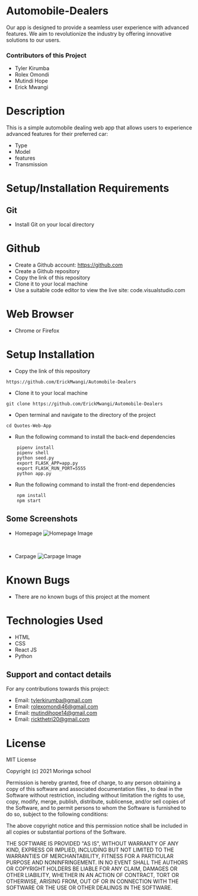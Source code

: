 # Automobile-Dealers
Our app is designed to provide a seamless user experience with advanced features. We aim to revolutionize the industry by offering innovative solutions to our users.

### Contributors of this Project
* Tyler Kirumba 
* Rolex Omondi
* Mutindi Hope
* Erick Mwangi

# Description
This is a simple automobile dealing web app that allows users to experience advanced features for their preferred car:
* Type
* Model
* features
* Transmission

# Setup/Installation Requirements
## Git
* Install Git on your local directory
# Github
* Create a Github account: https://github.com
* Create a Github repository
* Copy the link of this repository
* Clone it to your local machine
* Use a suitable code editor to view the live site: code.visualstudio.com
# Web Browser
* Chrome or Firefox
# Setup Installation
* Copy the link of this repository
```
https://github.com/ErickMwangi/Automobile-Dealers
```
* Clone it to your local machine
```
git clone https://github.com/ErickMwangi/Automobile-Dealers
```
* Open terminal and navigate to the directory of the project
```
cd Quotes-Web-App
```
* Run the following command to install the back-end dependencies
```
    pipenv install
    pipenv shell
    python seed.py
    export FLASK_APP=app.py
    export FLASK_RUN_PORT=5555
    python app.py

```
* Run the following command to install the front-end dependencies
```
    npm install
    npm start

```
## Some Screenshots
* Homepage
![Homepage Image](client/build/images/homepage.png)
<br />

* Carpage
![Carpage Image](client/build/images/carpage.png)

# Known Bugs
* There are no known bugs of this project at the moment
# Technologies Used
* HTML
* CSS
* React JS
* Python
## Support and contact details
For any contributions towards this project:
* Email: tylerkirumba@gmail.com
* Email: rolexomondi46@gmail.com
* Email: mutindihope14@gmail.com
* Email: rickthetri20@gmail.com
# License
MIT License

Copyright (c) 2021 Moringa school

Permission is hereby granted, free of charge, to any person obtaining a copy of this software and associated documentation files , to deal in the Software without restriction, including without limitation the rights to use, copy, modify, merge, publish, distribute, sublicense, and/or sell copies of the Software, and to permit persons to whom the Software is furnished to do so, subject to the following conditions:

The above copyright notice and this permission notice shall be included in all copies or substantial portions of the Software.

THE SOFTWARE IS PROVIDED "AS IS", WITHOUT WARRANTY OF ANY KIND, EXPRESS OR IMPLIED, INCLUDING BUT NOT LIMITED TO THE WARRANTIES OF MERCHANTABILITY, FITNESS FOR A PARTICULAR PURPOSE AND NONINFRINGEMENT. IN NO EVENT SHALL THE AUTHORS OR COPYRIGHT HOLDERS BE LIABLE FOR ANY CLAIM, DAMAGES OR OTHER LIABILITY, WHETHER IN AN ACTION OF CONTRACT, TORT OR OTHERWISE, ARISING FROM, OUT OF OR IN CONNECTION WITH THE SOFTWARE OR THE USE OR OTHER DEALINGS IN THE SOFTWARE.